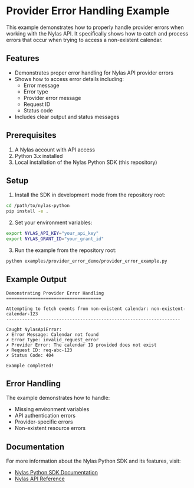 # Provider Error Handling Example

This example demonstrates how to properly handle provider errors when working with the Nylas API. It specifically shows how to catch and process errors that occur when trying to access a non-existent calendar.

## Features

- Demonstrates proper error handling for Nylas API provider errors
- Shows how to access error details including:
  - Error message
  - Error type
  - Provider error message
  - Request ID
  - Status code
- Includes clear output and status messages

## Prerequisites

1. A Nylas account with API access
2. Python 3.x installed
3. Local installation of the Nylas Python SDK (this repository)

## Setup

1. Install the SDK in development mode from the repository root:
```bash
cd /path/to/nylas-python
pip install -e .
```

2. Set your environment variables:
```bash
export NYLAS_API_KEY="your_api_key"
export NYLAS_GRANT_ID="your_grant_id"
```

3. Run the example from the repository root:
```bash
python examples/provider_error_demo/provider_error_example.py
```

## Example Output

```
Demonstrating Provider Error Handling
====================================

Attempting to fetch events from non-existent calendar: non-existent-calendar-123
------------------------------------------------------------------

Caught NylasApiError:
✗ Error Message: Calendar not found
✗ Error Type: invalid_request_error
✗ Provider Error: The calendar ID provided does not exist
✗ Request ID: req-abc-123
✗ Status Code: 404

Example completed!
```

## Error Handling

The example demonstrates how to handle:
- Missing environment variables
- API authentication errors
- Provider-specific errors
- Non-existent resource errors

## Documentation

For more information about the Nylas Python SDK and its features, visit:
- [Nylas Python SDK Documentation](https://developer.nylas.com/docs/sdks/python/)
- [Nylas API Reference](https://developer.nylas.com/docs/api/) 